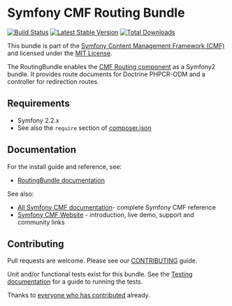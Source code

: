 # Symfony CMF Routing Bundle

[![Build Status](https://secure.travis-ci.org/symfony-cmf/RoutingBundle.png)](http://travis-ci.org/symfony-cmf/RoutingBundle)
[![Latest Stable Version](https://poser.pugx.org/symfony-cmf/routing-bundle/version.png)](https://packagist.org/packages/symfony-cmf/routing-bundle)
[![Total Downloads](https://poser.pugx.org/symfony-cmf/routing-bundle/d/total.png)](https://packagist.org/packages/symfony-cmf/routing-bundle)

This bundle is part of the [Symfony Content Management Framework (CMF)](http://cmf.symfony.com/)
and licensed under the [MIT License](LICENSE).

The RoutingBundle enables the
[CMF Routing component](https://github.com/symfony-cmf/Routing)
as a Symfony2 bundle. It provides route documents for Doctrine PHPCR-ODM and a
controller for redirection routes.


## Requirements

* Symfony 2.2.x
* See also the `require` section of [composer.json](composer.json)


## Documentation

For the install guide and reference, see:

* [RoutingBundle documentation](http://symfony.com/doc/master/cmf/bundles/routing.html)

See also:

* [All Symfony CMF documentation](http://symfony.com/doc/master/cmf/index.html)- complete Symfony CMF reference
* [Symfony CMF Website](http://cmf.symfony.com/) - introduction, live demo, support and community links


## Contributing

Pull requests are welcome. Please see our
[CONTRIBUTING](https://github.com/symfony-cmf/symfony-cmf/blob/master/CONTRIBUTING.md)
guide.

Unit and/or functional tests exist for this bundle. See the
[Testing documentation](http://symfony.com/doc/master/cmf/components/testing.html)
for a guide to running the tests.

Thanks to
[everyone who has contributed](https://github.com/symfony-cmf/RoutingBundle/contributors) already.
